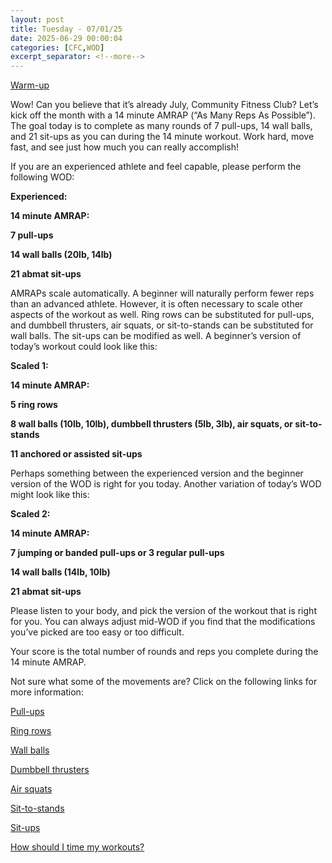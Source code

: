 ```yaml
---
layout: post
title: Tuesday - 07/01/25
date: 2025-06-29 00:00:04
categories: [CFC,WOD]
excerpt_separator: <!--more-->
---
```

[Warm-up](https://communityfitnessclub.wixsite.com/website/post/basic-full-body-warm-up)

Wow! Can you believe that it’s already July, Community Fitness Club? Let’s kick off the month with a 14 minute AMRAP (“As Many Reps As Possible”). The goal today is to complete as many rounds of 7 pull-ups, 14 wall balls, and 21 sit-ups as you can during the 14 minute workout. Work hard, move fast, and see just how much you can really accomplish!

If you are an experienced athlete and feel capable, please perform the following WOD:

**Experienced:**

**14 minute AMRAP:**

**7 pull-ups**

**14 wall balls (20lb, 14lb)**

**21 abmat sit-ups**
<!--more-->

AMRAPs scale automatically. A beginner will naturally perform fewer reps than an advanced athlete. However, it is often necessary to scale other aspects of the workout as well. Ring rows can be substituted for pull-ups, and dumbbell thrusters, air squats, or sit-to-stands can be substituted for wall balls. The sit-ups can be modified as well. A beginner’s version of today’s workout could look like this:

**Scaled 1:**

**14 minute AMRAP:**

**5 ring rows**

**8 wall balls (10lb, 10lb), dumbbell thrusters (5lb, 3lb), air squats, or sit-to-stands**

**11 anchored or assisted sit-ups**

Perhaps something between the experienced version and the beginner version of the WOD is right for you today. Another variation of today’s WOD might look like this:

**Scaled 2:**

**14 minute AMRAP:**

**7 jumping or banded pull-ups or 3 regular pull-ups**

**14 wall balls (14lb, 10lb)**

**21 abmat sit-ups**

Please listen to your body, and pick the version of the workout that is right for you. You can always adjust mid-WOD if you find that the modifications you’ve picked are too easy or too difficult.

Your score is the total number of rounds and reps you complete during the 14 minute AMRAP. 

Not sure what some of the movements are? Click on the following links for more information:

[Pull-ups](https://communityfitnessclub.wixsite.com/website/post/pull-ups)

[Ring rows](https://communityfitnessclub.wixsite.com/website/post/ring-rows)

[Wall balls](https://communityfitnessclub.wixsite.com/website/post/wall-balls) 

[Dumbbell thrusters](https://communityfitnessclub.wixsite.com/website/post/dumbbell-thrusters)

[Air squats](https://communityfitnessclub.wixsite.com/website/post/air-squat) 

[Sit-to-stands](https://www.youtube.com/watch?v=vNq9vtEXksc)

[Sit-ups](https://communityfitnessclub.wixsite.com/website/post/sit-ups) 

[How should I time my workouts?](https://communityfitnessclub.wixsite.com/website/post/how-should-i-time-my-workouts)
